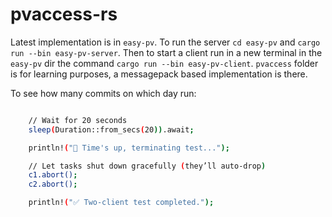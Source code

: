 # pvaccess-rs


Latest implementation is in `easy-pv`. To run the server `cd easy-pv` and `cargo run --bin easy-pv-server`. 
Then to start a client run in a new terminal in the `easy-pv` dir the command `cargo run --bin easy-pv-client`.
`pvaccess` folder is for learning purposes, a messagepack based implementation is there.

To see how many commits on which day run:

```sh

    // Wait for 20 seconds
    sleep(Duration::from_secs(20)).await;

    println!("🛑 Time's up, terminating test...");

    // Let tasks shut down gracefully (they’ll auto-drop)
    c1.abort();
    c2.abort();

    println!("✅ Two-client test completed.");

```
